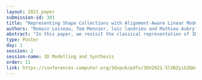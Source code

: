 ```yaml
---
layout: 2021_paper
submission-id: 301
title: "Representing Shape Collections with Alignment-Aware Linear Models"
authors: "Romain Loiseau, Tom Monnier, loic landrieu and Mathieu Aubry"
abstract: "In this paper, we revisit the classical representation of 3D point clouds as linear shape models. Our key insight is to leverage deep learning to represent a collection of shapes as affine transformations of low-dimensional linear shape models. Each linear model is characterized by a shape prototype, a low-dimensional shape basis and two neural networks. The networks take as input a point cloud and predict the coordinates of a shape in the linear basis and the affine transformation which best approximate the input. Both linear models and neural networks are learned end-to-end using a single reconstruction loss. The main advantage of our approach is that, in contrast to many recent deep approaches which learn feature-based complex shape representations, our model is explicit and every operation occurs in 3D space. As a result, our linear shape models can be easily visualized and annotated, and failure cases can be visually understood. While our main goal is to introduce a compact and interpretable representation of shape collections, we show it leads to state of the art results for few-shot segmentation."
type: Poster
day: 1
session: 2
session-name: 3D Modelling and Synthesis
order: 11
link: https://conferences.computer.org/3dvpub/pdfs/3DV2021-5lXBZyiG3QAsRBKXHIjqU8/268800b044/268800b044.pdf
---
```

